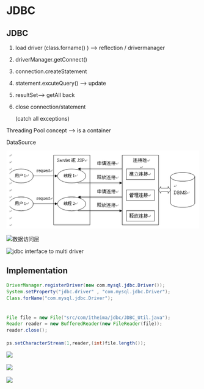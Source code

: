 # JDBC

## JDBC

1. load driver (class.forname() ) —> reflection / drivermanager
2. driverManager.getConnect()
3. connection.createStatement
4. statement.excuteQuery() —> update
5. resultSet—> getAll back
6. close connection/statement        

    (catch all exceptions)

Threading Pool concept  --> is a container

DataSource

![](<../.gitbook/assets/image (179).png>)







![数据访问层](https://firebasestorage.googleapis.com/v0/b/gitbook-x-prod.appspot.com/o/spaces%2F-MFqvIOP6F1uRQ6y7Bto%2Fuploads%2FeykyUGRInKnEzLTMsxbS%2Ffile.png?alt=media)





![jdbc interface to multi driver](https://firebasestorage.googleapis.com/v0/b/gitbook-x-prod.appspot.com/o/spaces%2F-MFqvIOP6F1uRQ6y7Bto%2Fuploads%2FdoPhStrHtKVVCMwJ8EAv%2Ffile.png?alt=media)



## Implementation

```java
DriverManager.registerDriver(new com.mysql.jdbc.Driver());
System.setProperty("jdbc.driver" , "com.mysql.jdbc.Driver");
Class.forName("com.mysql.jdbc.Driver");


File file = new File("src/com/itheima/jdbc/JDBC_Util.java");
Reader reader = new BufferedReader(new FileReader(file));
reader.close();

ps.setCharacterStream(1,reader,(int)file.length());

```

![](https://firebasestorage.googleapis.com/v0/b/gitbook-x-prod.appspot.com/o/spaces%2F-MFqvIOP6F1uRQ6y7Bto%2Fuploads%2FVwcLpnFcxikONioDV215%2Ffile.png?alt=media)



![](https://firebasestorage.googleapis.com/v0/b/gitbook-x-prod.appspot.com/o/spaces%2F-MFqvIOP6F1uRQ6y7Bto%2Fuploads%2Fi0CHT6LNZglh9JT03pSW%2Ffile.png?alt=media)

![](https://firebasestorage.googleapis.com/v0/b/gitbook-x-prod.appspot.com/o/spaces%2F-MFqvIOP6F1uRQ6y7Bto%2Fuploads%2FheXNkq4KSN8BeUMltL5D%2Ffile.png?alt=media)







